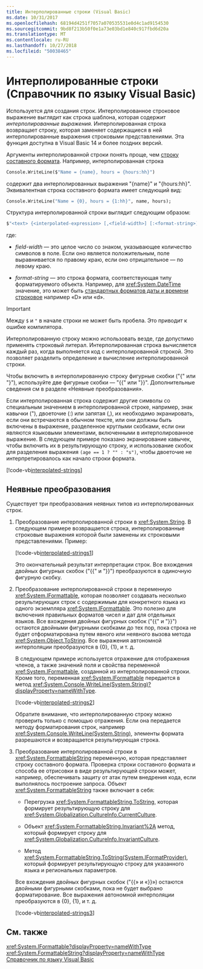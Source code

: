 ```yaml
---
title: Интерполированные строки (Visual Basic)
ms.date: 10/31/2017
ms.openlocfilehash: 68194d4251f7057a070535531e0d4c1ad9154530
ms.sourcegitcommit: 9bd8f213b50f0e1a73e03bd1e840c917fbd6d20a
ms.translationtype: MT
ms.contentlocale: ru-RU
ms.lasthandoff: 10/27/2018
ms.locfileid: "50038465"
---
```

# <a name="interpolated-strings-visual-basic-reference"></a>Интерполированные строки (Справочник по языку Visual Basic)

Используется для создания строк.  Интерполированное строковое выражение выглядит как строка шаблона, которая содержит *интерполированные выражения*.  Интерполированная строка возвращает строку, которая заменяет содержащиеся в ней интерполированные выражения строковыми представлениями. Эта функция доступна в Visual Basic 14 и более поздних версий.

Аргументы интерполированной строки понять проще, чем [строку составного формата](../../../../standard/base-types/composite-formatting.md#composite-format-string).  Например, интерполированная строка  
  
```vb  
Console.WriteLine($"Name = {name}, hours = {hours:hh}")
```  
содержит два интерполированных выражения "{name}" и "{hours:hh}". Эквивалентная строка составного формата имеет следующий вид:

```vb
Console.WriteLine("Name = {0}, hours = {1:hh}", name, hours); 
```  

Структура интерполированной строки выглядит следующим образом:  
  
```vb  
$"<text> {<interpolated-expression> [,<field-width>] [:<format-string>] } <text> ..."  
```  

где: 

- *field-width* — это целое число со знаком, указывающее количество символов в поле. Если оно является положительным, поле выравнивается по правому краю, если оно отрицательное — по левому краю. 

- *format-string* — это строка формата, соответствующая типу форматируемого объекта. Например, для <xref:System.DateTime> значение, это может быть [стандартных форматов даты и времени строковое](~/docs/standard/base-types/standard-date-and-time-format-strings.md) например «D» или «d».

> [!IMPORTANT]
> Между `$` и `"` в начале строки не может быть пробела. Это приводит к ошибке компилятора.

 Интерполированную строку можно использовать везде, где допустимо применять строковый литерал.  Интерполированная строка вычисляется каждый раз, когда выполняется код с интерполированной строкой. Это позволяет разделить определение и вычисление интерполированной строки.  
  
 Чтобы включить в интерполированную строку фигурные скобки ("{" или "}"), используйте две фигурные скобки — "{{" или "}}".  Дополнительные сведения см в разделе «Неявные преобразования».  

Если интерполированная строка содержит другие символы со специальным значением в интерполированной строке, например, знак кавычки ("), двоеточие (:) или запятая (,), их необходимо экранировать, если они встречаются в обычном тексте, или они должны быть включены в выражение, разделенное круглыми скобками, если они являются языковыми элементами, включенными в интерполированное выражение. В следующем примере показано экранирование кавычек, чтобы включить их в результирующую строку, и использование скобок для разделения выражения `(age == 1 ? "" : "s")`, чтобы двоеточие не интерпретировалось как начало строки формата.

[!code-vb[interpolated-strings](../../../../../samples/snippets/visualbasic/programming-guide/language-features/strings/interpolated-strings4.vb)]  

## <a name="implicit-conversions"></a>Неявные преобразования  

Существует три преобразования неявных типов из интерполированных строк.  

1. Преобразование интерполированной строки в <xref:System.String>. В следующем примере возвращается строка, интерполированные строковые выражения которой были заменены их строковыми представлениями. Пример:

   [!code-vb[interpolated-strings1](../../../../../samples/snippets/visualbasic/programming-guide/language-features/strings/interpolated-strings1.vb)]  

   Это окончательный результат интерпретации строк. Все вхождения двойных фигурных скобок ("{{" и "}}") преобразуются в одиночную фигурную скобку. 

2. Преобразование интерполированной строки в переменную <xref:System.IFormattable>, которая позволяет создавать несколько результирующих строк с содержимым для конкретного языка из одного экземпляра <xref:System.IFormattable>. Это полезно для включения правильных форматов чисел и дат для отдельных языков.  Все вхождения двойных фигурных скобок ("{{" и "}}") остаются двойными фигурными скобками до тех пор, пока строка не будет отформатирована путем явного или неявного вызова метода <xref:System.Object.ToString>.  Все выражения автономной интерполяции преобразуются в {0}, {1}, и т. д.  

   В следующем примере используется отражение для отображения членов, а также значений поля и свойства переменной <xref:System.IFormattable>, созданной из интерполированной строки. Кроме того, переменная <xref:System.IFormattable> передается в метод <xref:System.Console.WriteLine(System.String)?displayProperty=nameWithType>.

   [!code-vb[interpolated-strings2](../../../../../samples/snippets/visualbasic/programming-guide/language-features/strings/interpolated-strings2.vb)]  

   Обратите внимание, что интерполированную строку можно проверить только с помощью отражения. Если она передается методу форматирования строк, например <xref:System.Console.WriteLine(System.String)>, элементы формата разрешаются и возвращается результирующая строка. 

3. Преобразование интерполированной строки в <xref:System.FormattableString> переменную, которая представляет строку составного формата. Проверка строки составного формата и способа ее отрисовки в виде результирующей строки может, например, обеспечивать защиту от атак путем внедрения кода, если выполнялось построение запроса. Объект <xref:System.FormattableString> также включает в себя:

      - Перегрузка <xref:System.FormattableString.ToString>, которая формирует результирующую строку для <xref:System.Globalization.CultureInfo.CurrentCulture>.
      
      - Объект <xref:System.FormattableString.Invariant%2A> метод, который формирует строку для <xref:System.Globalization.CultureInfo.InvariantCulture>.
      
      - Метод <xref:System.FormattableString.ToString(System.IFormatProvider)>, который формирует результирующую строку для указанного языка и региональных параметров. 
  
    Все вхождения двойных фигурных скобок ("{{» и «}}») остаются двойными фигурными скобками, пока не будет выбрано форматирование.  Все выражения автономной интерполяции преобразуются в {0}, {1}, и т. д.  

   [!code-vb[interpolated-strings3](../../../../../samples/snippets/visualbasic/programming-guide/language-features/strings/interpolated-strings3.vb)]  

## <a name="see-also"></a>См. также  
 <xref:System.IFormattable?displayProperty=nameWithType>  
 <xref:System.FormattableString?displayProperty=nameWithType>  
 [Справочник по языку Visual Basic](index.md)  
 